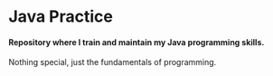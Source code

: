 # Java Practice 

#### Repository where I train and maintain my Java programming skills.
Nothing special, just the fundamentals of programming.
